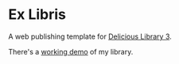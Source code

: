 Ex Libris
=========

A web publishing template for [Delicious Library 3](http://delicious-monster.com/).

There's a [working demo](https://dl.dropboxusercontent.com/u/3721273/deliciouslibrary/index.html) of my library.